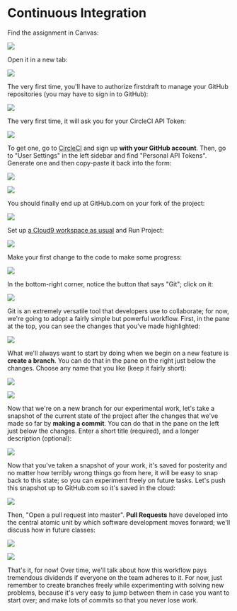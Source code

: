 # Continuous Integration

Find the assignment in Canvas:

![](/assets/ci-assignment.png)

Open it in a new tab:

![](/assets/ci-load-in-new-tab.png)

The very first time, you'll have to authorize firstdraft to manage your GitHub repositories (you may have to sign in to GitHub):

![](/assets/ci-authorize-grades.png)

The very first time, it will ask you for your CircleCI API Token:

![](/assets/ci-circle-api-token.png)

To get one, go to [CircleCI](https://circleci.com/) and sign up **with your GitHub account**. Then, go to "User Settings" in the left sidebar and find "Personal API Tokens". Generate one and then copy-paste it back into the form:

![](/assets/ci-get-circle-token.png)

![](/assets/ci-paste-circle-token.png)

You should finally end up at GitHub.com on your fork of the project:

![](/assets/ci-forked-repo.png)

Set up [a Cloud9 workspace as usual](getting-started-with-cloud-9.md) and Run Project:

![](/assets/ci-running-app.png)

Make your first change to the code to make some progress:

![](/assets/ci-make-a-change.png)

In the bottom-right corner, notice the button that says "Git"; click on it:

![](/assets/ci-git-button.png)

Git is an extremely versatile tool that developers use to collaborate; for now, we're going to adopt a fairly simple but powerful workflow. First, in the pane at the top, you can see the changes that you've made highlighted:

![](/assets/ci-git-status-master.png)

What we'll always want to start by doing when we begin on a new feature is **create a branch**. You can do that in the pane on the right just below the changes. Choose any name that you like (keep it fairly short):

![](/assets/ci-create-a-branch.png)

![](/assets/ci-git-status-on-branch.png)

Now that we're on a new branch for our experimental work, let's take a snapshot of the current state of the project after the changes that we've made so far by **making a commit**. You can do that in the pane on the left just below the changes. Enter a short title (required), and a longer description (optional):

![](/assets/ci-make-a-commit.png)

Now that you've taken a snapshot of your work, it's saved for posterity and no matter how terribly wrong things go from here, it will be easy to snap back to this state; so you can experiment freely on future tasks. Let's push this snapshot up to GitHub.com so it's saved in the cloud:

![](/assets/ci-push-to-github.png)

Then, "Open a pull request into master". **Pull Requests** have developed into the central atomic unit by which software development moves forward; we'll discuss how in future classes:

![](/assets/ci-open-a-pr.png)

![](/assets/ci-create-pr.png)

That's it, for now! Over time, we'll talk about how this workflow pays tremendous dividends if everyone on the team adheres to it. For now, just remember to create branches freely while experimenting with solving new problems, because it's very easy to jump between them in case you want to start over; and make lots of commits so that you never lose work.